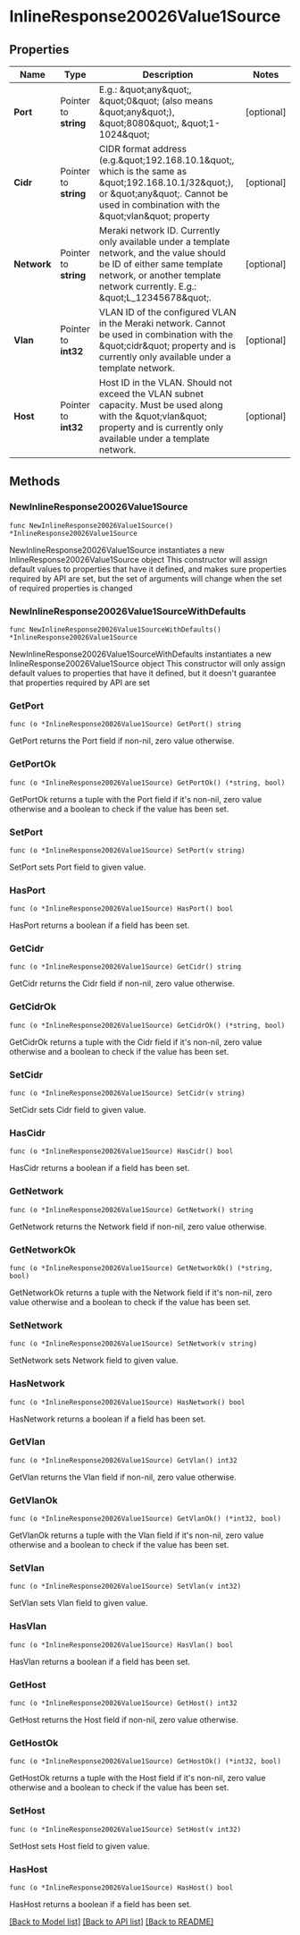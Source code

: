 # InlineResponse20026Value1Source

## Properties

Name | Type | Description | Notes
------------ | ------------- | ------------- | -------------
**Port** | Pointer to **string** | E.g.: \&quot;any\&quot;, \&quot;0\&quot; (also means \&quot;any\&quot;), \&quot;8080\&quot;, \&quot;1-1024\&quot; | [optional] 
**Cidr** | Pointer to **string** | CIDR format address (e.g.\&quot;192.168.10.1\&quot;, which is the same as \&quot;192.168.10.1/32\&quot;), or \&quot;any\&quot;. Cannot be used in combination with the \&quot;vlan\&quot; property | [optional] 
**Network** | Pointer to **string** | Meraki network ID. Currently only available under a template network, and the value should be ID of either same template network, or another template network currently. E.g.: \&quot;L_12345678\&quot;. | [optional] 
**Vlan** | Pointer to **int32** | VLAN ID of the configured VLAN in the Meraki network. Cannot be used in combination with the \&quot;cidr\&quot; property and is currently only available under a template network. | [optional] 
**Host** | Pointer to **int32** | Host ID in the VLAN. Should not exceed the VLAN subnet capacity. Must be used along with the \&quot;vlan\&quot; property and is currently only available under a template network. | [optional] 

## Methods

### NewInlineResponse20026Value1Source

`func NewInlineResponse20026Value1Source() *InlineResponse20026Value1Source`

NewInlineResponse20026Value1Source instantiates a new InlineResponse20026Value1Source object
This constructor will assign default values to properties that have it defined,
and makes sure properties required by API are set, but the set of arguments
will change when the set of required properties is changed

### NewInlineResponse20026Value1SourceWithDefaults

`func NewInlineResponse20026Value1SourceWithDefaults() *InlineResponse20026Value1Source`

NewInlineResponse20026Value1SourceWithDefaults instantiates a new InlineResponse20026Value1Source object
This constructor will only assign default values to properties that have it defined,
but it doesn't guarantee that properties required by API are set

### GetPort

`func (o *InlineResponse20026Value1Source) GetPort() string`

GetPort returns the Port field if non-nil, zero value otherwise.

### GetPortOk

`func (o *InlineResponse20026Value1Source) GetPortOk() (*string, bool)`

GetPortOk returns a tuple with the Port field if it's non-nil, zero value otherwise
and a boolean to check if the value has been set.

### SetPort

`func (o *InlineResponse20026Value1Source) SetPort(v string)`

SetPort sets Port field to given value.

### HasPort

`func (o *InlineResponse20026Value1Source) HasPort() bool`

HasPort returns a boolean if a field has been set.

### GetCidr

`func (o *InlineResponse20026Value1Source) GetCidr() string`

GetCidr returns the Cidr field if non-nil, zero value otherwise.

### GetCidrOk

`func (o *InlineResponse20026Value1Source) GetCidrOk() (*string, bool)`

GetCidrOk returns a tuple with the Cidr field if it's non-nil, zero value otherwise
and a boolean to check if the value has been set.

### SetCidr

`func (o *InlineResponse20026Value1Source) SetCidr(v string)`

SetCidr sets Cidr field to given value.

### HasCidr

`func (o *InlineResponse20026Value1Source) HasCidr() bool`

HasCidr returns a boolean if a field has been set.

### GetNetwork

`func (o *InlineResponse20026Value1Source) GetNetwork() string`

GetNetwork returns the Network field if non-nil, zero value otherwise.

### GetNetworkOk

`func (o *InlineResponse20026Value1Source) GetNetworkOk() (*string, bool)`

GetNetworkOk returns a tuple with the Network field if it's non-nil, zero value otherwise
and a boolean to check if the value has been set.

### SetNetwork

`func (o *InlineResponse20026Value1Source) SetNetwork(v string)`

SetNetwork sets Network field to given value.

### HasNetwork

`func (o *InlineResponse20026Value1Source) HasNetwork() bool`

HasNetwork returns a boolean if a field has been set.

### GetVlan

`func (o *InlineResponse20026Value1Source) GetVlan() int32`

GetVlan returns the Vlan field if non-nil, zero value otherwise.

### GetVlanOk

`func (o *InlineResponse20026Value1Source) GetVlanOk() (*int32, bool)`

GetVlanOk returns a tuple with the Vlan field if it's non-nil, zero value otherwise
and a boolean to check if the value has been set.

### SetVlan

`func (o *InlineResponse20026Value1Source) SetVlan(v int32)`

SetVlan sets Vlan field to given value.

### HasVlan

`func (o *InlineResponse20026Value1Source) HasVlan() bool`

HasVlan returns a boolean if a field has been set.

### GetHost

`func (o *InlineResponse20026Value1Source) GetHost() int32`

GetHost returns the Host field if non-nil, zero value otherwise.

### GetHostOk

`func (o *InlineResponse20026Value1Source) GetHostOk() (*int32, bool)`

GetHostOk returns a tuple with the Host field if it's non-nil, zero value otherwise
and a boolean to check if the value has been set.

### SetHost

`func (o *InlineResponse20026Value1Source) SetHost(v int32)`

SetHost sets Host field to given value.

### HasHost

`func (o *InlineResponse20026Value1Source) HasHost() bool`

HasHost returns a boolean if a field has been set.


[[Back to Model list]](../README.md#documentation-for-models) [[Back to API list]](../README.md#documentation-for-api-endpoints) [[Back to README]](../README.md)


